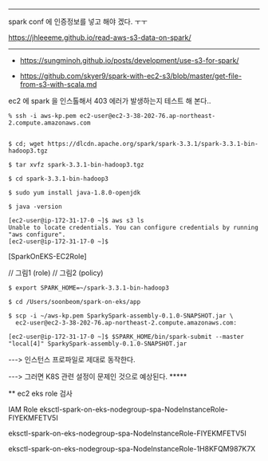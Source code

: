 ***
spark conf 에 인증정보를 넣고 해야 겠다. ㅜㅜ

https://jhleeeme.github.io/read-aws-s3-data-on-spark/

****







* https://sungminoh.github.io/posts/development/use-s3-for-spark/

* https://github.com/skyer9/spark-with-ec2-s3/blob/master/get-file-from-s3-with-scala.md

ec2 에 spark 을 인스톨해서 403 에러가 발생하는지 테스트 해 본다..

```
% ssh -i aws-kp.pem ec2-user@ec2-3-38-202-76.ap-northeast-2.compute.amazonaws.com


$ cd; wget https://dlcdn.apache.org/spark/spark-3.3.1/spark-3.3.1-bin-hadoop3.tgz

$ tar xvfz spark-3.3.1-bin-hadoop3.tgz 

$ cd spark-3.3.1-bin-hadoop3

$ sudo yum install java-1.8.0-openjdk

$ java -version
```


```
[ec2-user@ip-172-31-17-0 ~]$ aws s3 ls
Unable to locate credentials. You can configure credentials by running "aws configure".
[ec2-user@ip-172-31-17-0 ~]$
```

[SparkOnEKS-EC2Role]

// 그림1 (role)
// 그림2 (policy)


```
$ export SPARK_HOME=~/spark-3.3.1-bin-hadoop3

$ cd /Users/soonbeom/spark-on-eks/app

$ scp -i ~/aws-kp.pem SparkySpark-assembly-0.1.0-SNAPSHOT.jar \
  ec2-user@ec2-3-38-202-76.ap-northeast-2.compute.amazonaws.com:
  
[ec2-user@ip-172-31-17-0 ~]$ $SPARK_HOME/bin/spark-submit --master "local[4]" SparkySpark-assembly-0.1.0-SNAPSHOT.jar  
```

---> 인스턴스 프로파일로 제대로 동작한다.


---> 그러면 K8S 관련 설정이 문제인 것으로 예상된다. *****



** ec2 eks role 검사


IAM Role
 eksctl-spark-on-eks-nodegroup-spa-NodeInstanceRole-FIYEKMFETV5I 
 
  eksctl-spark-on-eks-nodegroup-spa-NodeInstanceRole-FIYEKMFETV5I 
  
   eksctl-spark-on-eks-nodegroup-spa-NodeInstanceRole-1H8KFQM987K7X 
